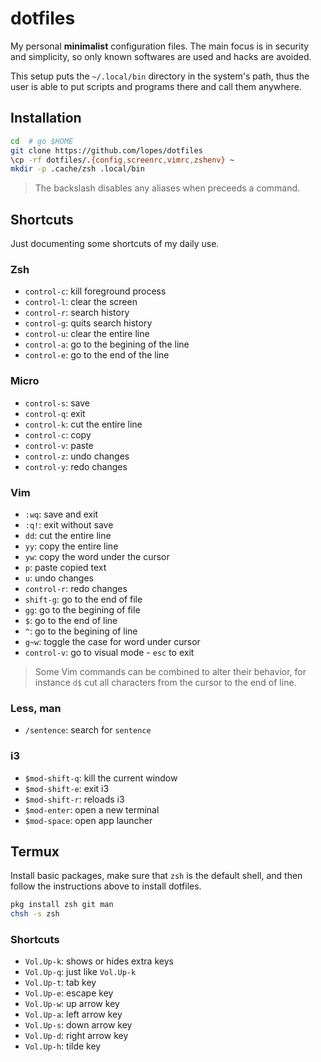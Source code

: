 # dotfiles
My personal **minimalist** configuration files.  The main focus is in security and simplicity, so only known softwares are used and hacks are avoided.

This setup puts the `~/.local/bin` directory in the system's path, thus the user is able to put scripts and programs there and call them anywhere.


## Installation

```sh
cd  # go $HOME
git clone https://github.com/lopes/dotfiles
\cp -rf dotfiles/.{config,screenrc,vimrc,zshenv} ~
mkdir -p .cache/zsh .local/bin
```

> The backslash disables any aliases when preceeds a command.


## Shortcuts
Just documenting some shortcuts of my daily use.

### Zsh
- `control-c`: kill foreground process
- `control-l`: clear the screen
- `control-r`: search history
- `control-g`: quits search history
- `control-u`: clear the entire line
- `control-a`: go to the begining of the line
- `control-e`: go to the end of the line

### Micro
- `control-s`: save
- `control-q`: exit
- `control-k`: cut the entire line
- `control-c`: copy
- `control-v`: paste
- `control-z`: undo changes
- `control-y`: redo changes

### Vim
- `:wq`: save and exit
- `:q!`: exit without save
- `dd`: cut the entire line
- `yy`: copy the entire line
- `yw`: copy the word under the cursor
- `p`: paste copied text
- `u`: undo changes
- `control-r`: redo changes
- `shift-g`: go to the end of file
- `gg`: go to the begining of file
- `$`: go to the end of line
- `^`: go to the begining of line
- `g~w`: toggle the case for word under cursor
- `control-v`: go to visual mode - `esc` to exit

> Some Vim commands can be combined to alter their behavior, for instance `d$` cut all characters from the cursor to the end of line.

### Less, man
- `/sentence`: search for `sentence`

### i3
- `$mod-shift-q`: kill the current window
- `$mod-shift-e`: exit i3
- `$mod-shift-r`: reloads i3
- `$mod-enter`: open a new terminal
- `$mod-space`: open app launcher


## Termux
Install basic packages, make sure that `zsh` is the default shell, and then follow the instructions above to install dotfiles.

```sh
pkg install zsh git man
chsh -s zsh
```

### Shortcuts
- `Vol.Up-k`: shows or hides extra keys
- `Vol.Up-q`: just like `Vol.Up-k`
- `Vol.Up-t`: tab key
- `Vol.Up-e`: escape key
- `Vol.Up-w`: up arrow key
- `Vol.Up-a`: left arrow key
- `Vol.Up-s`: down arrow key
- `Vol.Up-d`: right arrow key
- `Vol.Up-h`: tilde key
